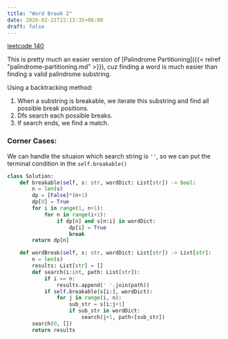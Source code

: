 ```yaml
---
title: "Word Break 2"
date: 2020-02-21T22:13:35+08:00
draft: false
---
```

<!--more-->

[leetcode 140](https://leetcode.com/problems/word-break-ii/)

This is pretty much an easier version of [Palindrome Partitioning]({{< relref "palindrome-partitioning.md" >}}), cuz finding a word is much easier than finding a valid palindrome substring.

Using a backtracking method:
1. When a substring is breakable, we iterate this substring and find all possible break positions.
2. Dfs search each possible breaks.
3. If search ends, we find a match.

### Corner Cases:
We can handle the situaion which search string is `''`, so we can put the terminal condition in the `self.breakable()`

```python
class Solution:
    def breakable(self, s: str, wordDict: List[str]) -> bool:
        n = len(s)
        dp = [False]*(n+1)
        dp[0] = True
        for i in range(1, n+1):
            for n in range(i+1):
                if dp[n] and s[n:i] in wordDict:
                    dp[i] = True
                    break
        return dp[n]

    def wordBreak(self, s: str, wordDict: List[str]) -> List[str]:
        n = len(s)
        results: List[str] = []
        def search(i:int, path: List[str]):
            if i == n:
                results.append(' '.join(path))
            if self.breakable(s[i:], wordDict):
                for j in range(i, n):
                    sub_str = s[i:j+1]
                    if sub_str in wordDict:
                        search(j+1, path+[sub_str])
        search(0, [])
        return results
```
